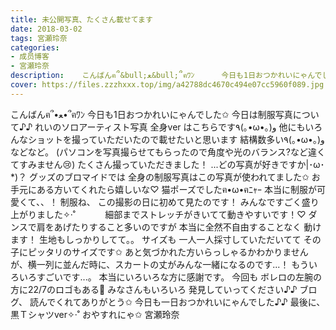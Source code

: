 ```yaml
---
title: 未公開写真、たくさん載せてます
date: 2018-03-02
tags: 宮瀬玲奈
categories: 
- 成员博客
- 宮瀬玲奈
description:    こんばんฅ՞&bull;ﻌ&bull;՞ฅﾜﾝ      今日も1日おつかれいにゃんでした✩        今日は制服写真について♪♪              れいのソロアーティスト写真 全身ver  はこちらです٩(｡&bull;&omega;&bull;｡)و          ...
cover: https://files.zzzhxxx.top/img/a42788dc4670c494e07cc5960f089.jpg 
---
```


   こんばんฅ՞•ﻌ•՞ฅﾜﾝ      今日も1日おつかれいにゃんでした✩        今日は制服写真について♪♪              れいのソロアーティスト写真 全身ver  はこちらです٩(｡•ω•｡)و               他にもいろんなショットを撮っていただいたので載せたいと思います     結構数多い٩(｡•ω•｡)و                                                                                                                                などなど。  (パソコンを写真撮らせてもらったので角度や光のバランス?など違くてすみません😢)          たくさん撮っていただきました！    ...どの写真が好きですか|･ω･*)？                   グッズのブロマイドでは 全身の制服写真はこの写真が使われてました✩  お手元にある方いてくれたら嬉しいな♡   猫ポーズでしたฅ•ω•ฅﾆｬｰ                           本当に制服が可愛くて、、！       制服ね、 この撮影の日に初めて見たのです！    みんなですごく盛り上がりました✧‧˚            細部までストレッチがきいてて動きやすいです！♡         ダンスで肩をあげたりすること多いのですが  本当に全然不自由することなく  動けます！        生地もしっかりしてて。。       サイズも 一人一人採寸していただいてて その子にピッタリのサイズです✩         あと気づかれた方いらっしゃるかわかりませんが、横一列に並んだ時に、スカートの丈がみんな一緒になるのです...！  もういろいろすごいです...。          本当にいろいろな方に感謝です。               今回も ボレロの左腕の方に22/7のロゴもある💓              みなさんもいろいろ 発見していってください♪♪                    ブログ、 読んでくれてありがとう✩    今日も一日おつかれいにゃんでした♪♪                  最後に、     黒Ｔシャツver✧‧˚                   おやすれにゃ✩    宮瀬玲奈


